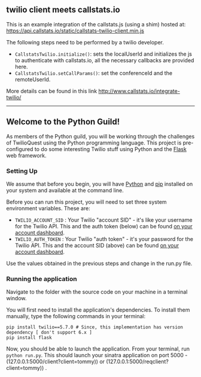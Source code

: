 ## twilio client meets callstats.io

This is an example integration of the callstats.js (using a shim) hosted at: https://api.callstats.io/static/callstats-twilio-client.min.js

The following steps need to be performed by a twilio developer.

+ `CallstatsTwilio.initialize()`: sets the localUserId and initializes the js to authenticate with callstats.io, all the necessary callbacks are provided here.
+ `CallstatsTwilio.setCallParams()`: set the conferenceId and the remoteUserId.

More details can be found in this link http://www.callstats.io/integrate-twilio/

---

## Welcome to the Python Guild!

As members of the Python guild, you will be working through the challenges of TwilioQuest using the Python programming language.  This project is pre-configured to do some interesting Twilio stuff using Python and the [Flask](http://flask.pocoo.org/) web framework.

### Setting Up

We assume that before you begin, you will have [Python](http://www.python.org/) and [pip](http://www.pip-installer.org/en/latest/) installed on your system and available at the command line.

Before you can run this project, you will need to set three system environment variables.  These are:

* `TWILIO_ACCOUNT_SID` : Your Twilio "account SID" - it's like your username for the Twilio API.  This and the auth token (below) can be found [on your account dashboard](https://www.twilio.com/user/account).
* `TWILIO_AUTH_TOKEN` : Your Twilio "auth token" - it's your password for the Twilio API.  This and the account SID (above) can be found [on your account dashboard](https://www.twilio.com/user/account).

Use the values obtained in the previous steps and change in the run.py file.

### Running the application

Navigate to the folder with the source code on your machine in a terminal window.

You will first need to install the application's dependencies. To install them  manually, type the following commands in your terminal:

    pip install twilio==5.7.0 # Since, this implementation has version dependency [ don't support 6.x ]
    pip install flask

Now, you should be able to launch the application.  From your terminal, run `python run.py`.  This should launch your sinatra application on port 5000 - (127.0.0.1:5000/client?client=tommy)) or (127.0.0.1:5000/reqclient?client=tommy)) .

